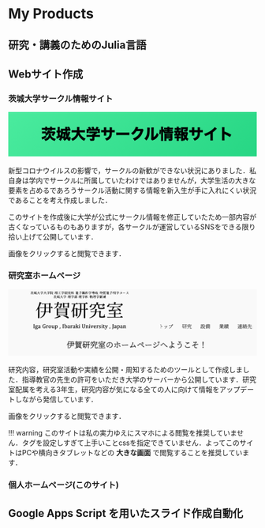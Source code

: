 # My Products

## 研究・講義のためのJulia言語


## Webサイト作成

### 茨城大学サークル情報サイト

[![サイトtop](images/web01.png)](https://mizutokadowaki0312.github.io/webpage_for_new_comers/)

新型コロナウイルスの影響で，サークルの新歓ができない状況にありました．私自身は学内でサークルに所属していたわけではありませんが，大学生活の大きな要素を占めるであろうサークル活動に関する情報を新入生が手に入れにくい状況であることを考え作成しました．


このサイトを作成後に大学が公式にサークル情報を修正していたため一部内容が古くなっているものもありますが，各サークルが運営しているSNSをできる限り拾い上げて公開しています．

画像をクリックすると閲覧できます．


### 研究室ホームページ

[![サイトtop](images/web02.png)](http://kondo-insulator.sci.ibaraki.ac.jp/)

研究内容，研究室活動や実績を公開・周知するためのツールとして作成しました．指導教官の先生の許可をいただき大学のサーバーから公開しています．研究室配属を考える3年生，研究内容が気になる全ての人に向けて情報をアップデートしながら発信しています．


画像をクリックすると閲覧できます．

!!! warning
    このサイトは私の実力ゆえにスマホによる閲覧を推奨していません．タグを設定しすぎて上手いことcssを指定できていません．よってこのサイトはPCや横向きタブレットなどの **大きな画面** で閲覧することを推奨しています．




### 個人ホームページ(このサイト)





## Google Apps Script を用いたスライド作成自動化